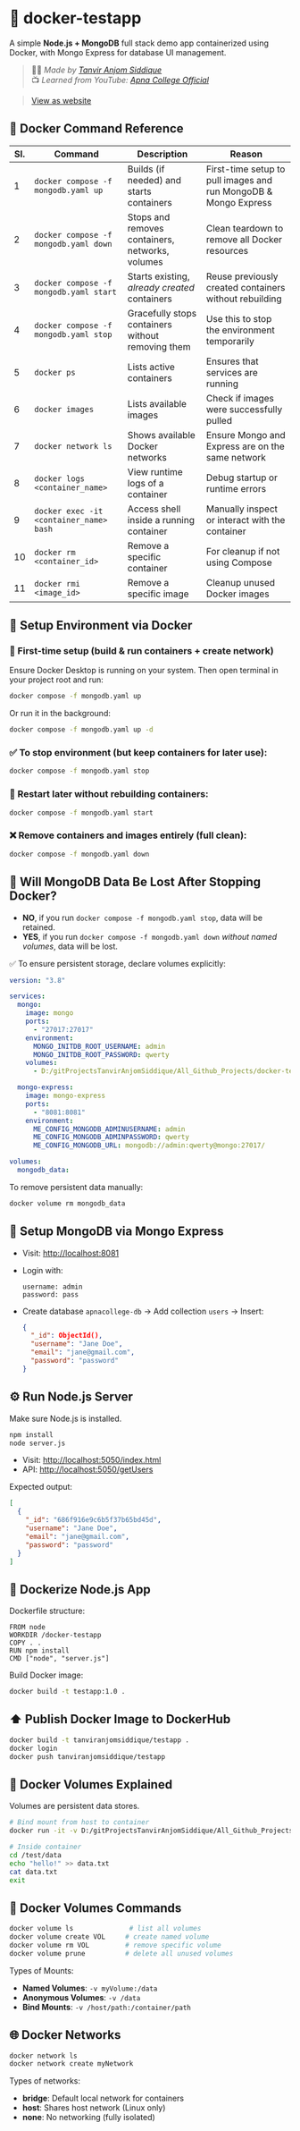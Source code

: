 # 🚀 docker-testapp

A simple **Node.js + MongoDB** full stack demo app containerized using Docker, with Mongo Express for database UI management.

> 👨‍💻 _Made by [Tanvir Anjom Siddique](https://tanvirsweb.github.io)_  
> 📺 _Learned from YouTube: [Apna College Official](https://www.youtube.com/@ApnaCollegeOfficial)_

> [View as website](https://tanvirsweb.github.io/docker-testapp/)

## 🐳 Docker Command Reference

| Sl. | Command                                 | Description                                       | Reason                                                          |
| --- | --------------------------------------- | ------------------------------------------------- | --------------------------------------------------------------- |
| 1   | `docker compose -f mongodb.yaml up`     | Builds (if needed) and starts containers          | First-time setup to pull images and run MongoDB & Mongo Express |
| 2   | `docker compose -f mongodb.yaml down`   | Stops and removes containers, networks, volumes   | Clean teardown to remove all Docker resources                   |
| 3   | `docker compose -f mongodb.yaml start`  | Starts existing, _already created_ containers     | Reuse previously created containers without rebuilding          |
| 4   | `docker compose -f mongodb.yaml stop`   | Gracefully stops containers without removing them | Use this to stop the environment temporarily                    |
| 5   | `docker ps`                             | Lists active containers                           | Ensures that services are running                               |
| 6   | `docker images`                         | Lists available images                            | Check if images were successfully pulled                        |
| 7   | `docker network ls`                     | Shows available Docker networks                   | Ensure Mongo and Express are on the same network                |
| 8   | `docker logs <container_name>`          | View runtime logs of a container                  | Debug startup or runtime errors                                 |
| 9   | `docker exec -it <container_name> bash` | Access shell inside a running container           | Manually inspect or interact with the container                 |
| 10  | `docker rm <container_id>`              | Remove a specific container                       | For cleanup if not using Compose                                |
| 11  | `docker rmi <image_id>`                 | Remove a specific image                           | Cleanup unused Docker images                                    |

## 🔧 Setup Environment via Docker

### 🧠 First-time setup (build & run containers + create network)

Ensure Docker Desktop is running on your system. Then open terminal in your project root and run:

```bash
docker compose -f mongodb.yaml up
```

Or run it in the background:

```bash
docker compose -f mongodb.yaml up -d
```

### ✅ To stop environment (but keep containers for later use):

```bash
docker compose -f mongodb.yaml stop
```

### 🔁 Restart later without rebuilding containers:

```bash
docker compose -f mongodb.yaml start
```

### ❌ Remove containers and images entirely (full clean):

```bash
docker compose -f mongodb.yaml down
```

## 💾 Will MongoDB Data Be Lost After Stopping Docker?

- **NO**, if you run `docker compose -f mongodb.yaml stop`, data will be retained.
- **YES**, if you run `docker compose -f mongodb.yaml down` _without named volumes_, data will be lost.

✅ To ensure persistent storage, declare volumes explicitly:

```yaml
version: "3.8"

services:
  mongo:
    image: mongo
    ports:
      - "27017:27017"
    environment:
      MONGO_INITDB_ROOT_USERNAME: admin
      MONGO_INITDB_ROOT_PASSWORD: qwerty
    volumes:
      - D:/gitProjectsTanvirAnjomSiddique/All_Github_Projects/docker-testapp/data:/data/db

  mongo-express:
    image: mongo-express
    ports:
      - "8081:8081"
    environment:
      ME_CONFIG_MONGODB_ADMINUSERNAME: admin
      ME_CONFIG_MONGODB_ADMINPASSWORD: qwerty
      ME_CONFIG_MONGODB_URL: mongodb://admin:qwerty@mongo:27017/

volumes:
  mongodb_data:
```

To remove persistent data manually:

```bash
docker volume rm mongodb_data
```

## 🧱 Setup MongoDB via Mongo Express

- Visit: [http://localhost:8081](http://localhost:8081)
- Login with:
  ```
  username: admin
  password: pass
  ```
- Create database `apnacollege-db` → Add collection `users` → Insert:

  ```json
  {
    "_id": ObjectId(),
    "username": "Jane Doe",
    "email": "jane@gmail.com",
    "password": "password"
  }
  ```

## ⚙️ Run Node.js Server

Make sure Node.js is installed.

```bash
npm install
node server.js
```

- Visit: [http://localhost:5050/index.html](http://localhost:5050/index.html)
- API: [http://localhost:5050/getUsers](http://localhost:5050/getUsers)

Expected output:

```json
[
  {
    "_id": "686f916e9c6b5f37b65bd45d",
    "username": "Jane Doe",
    "email": "jane@gmail.com",
    "password": "password"
  }
]
```

## 🐋 Dockerize Node.js App

Dockerfile structure:

```
FROM node
WORKDIR /docker-testapp
COPY . .
RUN npm install
CMD ["node", "server.js"]
```

Build Docker image:

```bash
docker build -t testapp:1.0 .
```

## ⬆️ Publish Docker Image to DockerHub

```bash
docker build -t tanviranjomsiddique/testapp .
docker login
docker push tanviranjomsiddique/testapp
```

## 💾 Docker Volumes Explained

Volumes are persistent data stores.

```bash
# Bind mount from host to container
docker run -it -v D:/gitProjectsTanvirAnjomSiddique/All_Github_Projects/docker-testapp/data:/test/data ubuntu

# Inside container
cd /test/data
echo "hello!" >> data.txt
cat data.txt
exit
```

## 🔁 Docker Volumes Commands

```bash
docker volume ls              # list all volumes
docker volume create VOL     # create named volume
docker volume rm VOL         # remove specific volume
docker volume prune          # delete all unused volumes
```

Types of Mounts:

- **Named Volumes**: `-v myVolume:/data`
- **Anonymous Volumes**: `-v /data`
- **Bind Mounts**: `-v /host/path:/container/path`

## 🌐 Docker Networks

```bash
docker network ls
docker network create myNetwork
```

Types of networks:

- **bridge**: Default local network for containers
- **host**: Shares host network (Linux only)
- **none**: No networking (fully isolated)
